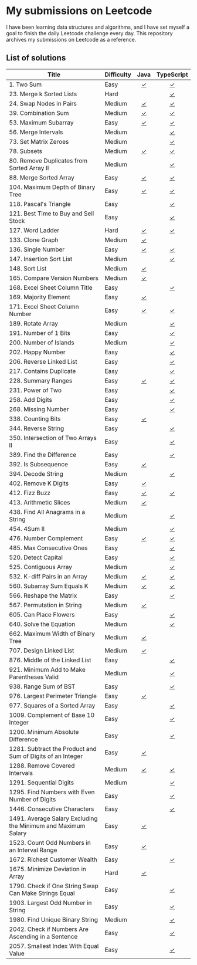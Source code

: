# My submissions on Leetcode

I have been learning data structures and algorithms, and I have set myself a goal to finish the daily Leetcode challenge every day. This repository archives my submissions on Leetcode as a reference.

## List of solutions

| Title                                                         | Difficulty |                                                      Java                                                      |                                                  TypeScript                                                   |
| ------------------------------------------------------------- | ---------- | :------------------------------------------------------------------------------------------------------------: | :-----------------------------------------------------------------------------------------------------------: |
| 1. Two Sum                                                    | Easy       |                               [✓](./solutions/Java/%5B0001_Easy%5D%20Two%20Sum)                                |                            [✓](./solutions/TypeScript/%5B0001_Easy%5D%20Two%20Sum)                            |
| 23. Merge k Sorted Lists                                      | Hard       |                                                                                                                |                   [✓](./solutions/TypeScript/%5B0023_Hard%5D%20Merge%20k%20Sorted%20Lists)                    |
| 24. Swap Nodes in Pairs                                       | Medium     |                      [✓](./solutions/Java/%5B0024_Medium%5D%20Swap%20Nodes%20in%20Pairs)                       |                   [✓](./solutions/TypeScript/%5B0024_Medium%5D%20Swap%20Nodes%20in%20Pairs)                   |
| 39. Combination Sum                                           | Medium     |                          [✓](./solutions/Java/%5B0039_Medium%5D%20Combination%20Sum)                           |                       [✓](./solutions/TypeScript/%5B0039_Medium%5D%20Combination%20Sum)                       |
| 53. Maximum Subarray                                          | Easy       |                           [✓](./solutions/Java/%5B0053_Easy%5D%20Maximum%20Subarray)                           |                       [✓](./solutions/TypeScript/%5B0053_Easy%5D%20Maximum%20Subarray)                        |
| 56. Merge Intervals                                           | Medium     |                                                                                                                |                       [✓](./solutions/TypeScript/%5B0056_Medium%5D%20Merge%20Intervals)                       |
| 73. Set Matrix Zeroes                                         | Medium     |                                                                                                                |                     [✓](./solutions/TypeScript/%5B0073_Medium%5D%20Set%20Matrix%20Zeroes)                     |
| 78. Subsets                                                   | Medium     |                                [✓](solutions/Java/%5B0078_Medium%5D%20Subsets)                                 |                            [✓](./solutions/TypeScript/%5B0078_Medium%5D%20Subsets)                            |
| 80. Remove Duplicates from Sorted Array II                    | Medium     |                                                                                                                |       [✓](./solutions/TypeScript/%5B0080_Medium%5D%20Remove%20Duplicates%20from%20Sorted%20Array%20II)        |
| 88. Merge Sorted Array                                        | Easy       |                         [✓](./solutions/Java/%5B0088_Easy%5D%20Merge%20Sorted%20Array)                         |                     [✓](./solutions/TypeScript/%5B0088_Easy%5D%20Merge%20Sorted%20Array)                      |
| 104. Maximum Depth of Binary Tree                             | Easy       |                  [✓](./solutions/Java/%5B0104_Easy%5D%20Maximum%20Depth%20of%20Binary%20Tree)                  |              [✓](./solutions/TypeScript/%5B0104_Easy%5D%20Maximum%20Depth%20of%20Binary%20Tree)               |
| 118. Pascal's Triangle                                        | Easy       |                                                                                                                |                      [✓](./solutions/TypeScript/%5B0118_Easy%5D%20Pascal%27s%20Triangle)                      |
| 121. Best Time to Buy and Sell Stock                          | Easy       |                                                                                                                |           [✓](./solutions/TypeScript/%5B0121_Easy%5D%20Best%20Time%20to%20Buy%20and%20Sell%20Stock)           |
| 127. Word Ladder                                              | Hard       |                             [✓](./solutions/Java/%5B0127_Hard%5D%20Word%20Ladder)                              |                          [✓](./solutions/TypeScript/%5B0127_Hard%5D%20Word%20Ladder)                          |
| 133. Clone Graph                                              | Medium     |                            [✓](./solutions/Java/%5B0133_Medium%5D%20Clone%20Graph)                             |                                                                                                               |
| 136. Single Number                                            | Easy       |                            [✓](./solutions/Java/%5B0136_Easy%5D%20Single%20Number)                             |                         [✓](./solutions/TypeScript/%5B0136_Easy%5D%20Single%20Number)                         |
| 147. Insertion Sort List                                      | Medium     |                                                                                                                |                    [✓](./solutions/TypeScript/%5B0147_Medium%5D%20Insertion%20Sort%20List)                    |
| 148. Sort List                                                | Medium     |                             [✓](./solutions/Java/%5B0148_Medium%5D%20Sort%20List)                              |                                                                                                               |
| 165. Compare Version Numbers                                  | Medium     |                     [✓](./solutions/Java/%5B0165_Meduim%5D%20Compare%20Version%20Numbers)                      |                                                                                                               |
| 168. Excel Sheet Column Title                                 | Easy       |                                                                                                                |                 [✓](./solutions/TypeScript/%5B0168_Easy%5D%20Excel%20Sheet%20Column%20Title)                  |
| 169. Majority Element                                         | Easy       |                           [✓](./solutions/Java/%5B0169_Easy%5D%20Majority%20Element)                           |                                                                                                               |
| 171. Excel Sheet Column Number                                | Easy       |                     [✓](./solutions/Java/%5B1288_Medium%5D%20Remove%20Covered%20Intervals)                     |                 [✓](./solutions/TypeScript/%5B1288_Medium%5D%20Remove%20Covered%20Intervals)                  |
| 189. Rotate Array                                             | Medium     |                                                                                                                |                        [✓](./solutions/TypeScript/%5B0189_Medium%5D%20Rotate%20Array)                         |
| 191. Number of 1 Bits                                         | Easy       |                                                                                                                |                        [✓](./solutions/Java/%5B0191_Easy%5D%20Number%20of%201%20Bits)                         |
| 200. Number of Islands                                        | Medium     |                                                                                                                |                     [✓](./solutions/TypeScript/%5B0200_Medium%5D%20Number%20of%20Islands)                     |
| 202. Happy Number                                             | Easy       |                                                                                                                |                         [✓](./solutions/TypeScript/%5B0202_Easy%5D%20Happy%20Number)                          |
| 206. Reverse Linked List                                      | Easy       |                                                                                                                |                     [✓](./solutions/TypeScript/%5B0206_Easy%5D%20Reverse%20Linked%20List)                     |
| 217. Contains Duplicate                                       | Easy       |                                                                                                                |                      [✓](./solutions/TypeScript/%5B0217_Easy%5D%20Contains%20Duplicate)                       |
| 228. Summary Ranges                                           | Easy       |                            [✓](./solutions/Java/%5B0228_Easy%5D%20Summary%20Ranges)                            |                        [✓](./solutions/TypeScript/%5B0228_Easy%5D%20Summary%20Ranges)                         |
| 231. Power of Two                                             | Easy       |                                                                                                                |                        [✓](./solutions/TypeScript/%5B0231_Easy%5D%20Power%20of%20Two)                         |
| 258. Add Digits                                               | Easy       |                                                                                                                |                          [✓](./solutions/TypeScript/%5B0258_Easy%5D%20Add%20Digits)                           |
| 268. Missing Number                                           | Easy       |                                                                                                                |                        [✓](./solutions/TypeScript/%5B0268_Easy%5D%20Missing%20Number)                         |
| 338. Counting Bits                                            | Easy       |                            [✓](./solutions/Java/%5B0338_Easy%5D%20Counting%20Bits)                             |                                                                                                               |
| 344. Reverse String                                           | Easy       |                                                                                                                |                        [✓](./solutions/TypeScript/%5B0344_Easy%5D%20Reverse%20String)                         |
| 350. Intersection of Two Arrays II                            | Easy       |                                                                                                                |              [✓](./solutions/TypeScript/%5B0350_Easy%5D%20Intersection%20of%20Two%20Arrays%20II)              |
| 389. Find the Difference                                      | Easy       |                                                                                                                |                     [✓](./solutions/TypeScript/%5B0389_Easy%5D%20Find%20the%20Difference)                     |
| 392. Is Subsequence                                           | Easy       |                            [✓](./solutions/Java/%5B0392_Easy%5D%20Is%20Subsequence)                            |                                                                                                               |
| 394. Decode String                                            | Medium     |                                                                                                                |                        [✓](./solutions/TypeScript/%5B0394_Medium%5D%20Decode%20String)                        |
| 402. Remove K Digits                                          | Easy       |                         [✓](./solutions/Java/%5B0402_Medium%5D%20Remove%20K%20Digits)                          |                                                                                                               |
| 412. Fizz Buzz                                                | Easy       |                              [✓](./solutions/Java/%5B0412_Easy%5D%20Fizz%20Buzz)                               |                           [✓](./solutions/TypeScript/%5B0412_Easy%5D%20Fizz%20Buzz)                           |
| 413. Arithmetic Slices                                        | Medium     |                         [✓](./solutions/Java/%5B0413_Medium%5D%20Arithmetic%20Slices)                          |                                                                                                               |
| 438. Find All Anagrams in a String                            | Medium     |                                                                                                                |            [✓](./solutions/TypeScript/%5B0438_Medium%5D%20Find%20All%20Anagrams%20in%20a%20String)            |
| 454. 4Sum II                                                  | Medium     |                                                                                                                |                           [✓](./solutions/TypeScript/%5B0454_Medium%5D%204Sum%20II)                           |
| 476. Number Complement                                        | Easy       |                          [✓](./solutions/Java/%5B0476_Easy%5D%20Number%20Complement)                           |                       [✓](./solutions/TypeScript/%5B0476_Easy%5D%20Number%20Complement)                       |
| 485. Max Consecutive Ones                                     | Easy       |                                                                                                                |                    [✓](./solutions/TypeScript/%5B0485_Easy%5D%20Max%20Consecutive%20Ones)                     |
| 520. Detect Capital                                           | Easy       |                                                                                                                |                        [✓](./solutions/TypeScript/%5B0520_Easy%5D%20Detect%20Capital)                         |
| 525. Contiguous Array                                         | Medium     |                                                                                                                |                      [✓](./solutions/TypeScript/%5B0525_Medium%5D%20Contiguous%20Array)                       |
| 532. K-diff Pairs in an Array                                 | Medium     |                   [✓](./solutions/Java/%5B0532_Medium%5D%20K-diff%20Pairs%20in%20an%20Array)                   |               [✓](./solutions/TypeScript/%5B0532_Medium%5D%20K-diff%20Pairs%20in%20an%20Array)                |
| 560. Subarray Sum Equals K                                    | Medium     |                     [✓](./solutions/Java/%5B0560_Medium%5D%20Subarray%20Sum%20Equals%20K)                      |                  [✓](./solutions/TypeScript/%5B0560_Medium%5D%20Subarray%20Sum%20Equals%20K)                  |
| 566. Reshape the Matrix                                       | Easy       |                                                                                                                |                     [✓](./solutions/TypeScript/%5B0566_Easy%5D%20Reshape%20the%20Matrix)                      |
| 567. Permutation in String                                    | Medium     |                      [✓](./solutions/Java/%5B0567_Medium%5D%20Permutation%20in%20String)                       |                                                                                                               |
| 605. Can Place Flowers                                        | Easy       |                                                                                                                |                      [✓](./solutions/TypeScript/%5B0605_Easy%5D%20Can%20Place%20Flowers)                      |
| 640. Solve the Equation                                       | Medium     |                                                                                                                |                    [✓](./solutions/TypeScript/%5B0640_Medium%5D%20Solve%20the%20Equation)                     |
| 662. Maximum Width of Binary Tree                             | Medium     |                 [✓](./solutions/Java/%5B0662_Medium%5D%20Maximum%20Width%20of%20Binary%20Tree)                 |                                                                                                               |
| 707. Design Linked List                                       | Medium     |               [✓](./solutions/Java/%5B0707_Medium%5D%20Design%20Linked%20List/MyLinkedList.java)               |                                                                                                               |
| 876. Middle of the Linked List                                | Easy       |                                                                                                                |                [✓](./solutions/TypeScript/%5B0876_Easy%5D%20Middle%20of%20the%20Linked%20List)                |
| 921. Minimum Add to Make Parentheses Valid                    | Medium     |                                                                                                                |        [✓](./solutions/TypeScript/%5B0921_Medium%5D%20Minimum%20Add%20to%20Make%20Parentheses%20Valid)        |
| 938. Range Sum of BST                                         | Easy       |                                                                                                                |                     [✓](./solutions/TypeScript/%5B0938_Easy%5D%20Range%20Sum%20of%20BST)                      |
| 976. Largest Perimeter Triangle                               | Easy       |                     [✓](./solutions/Java/%5B0976_Easy%5D%20Largest%20Perimeter%20Triangle)                     |                                                                                                               |
| 977. Squares of a Sorted Array                                | Easy       |                                                                                                                |                [✓](./solutions/TypeScript/%5B0977_Easy%5D%20Squares%20of%20a%20Sorted%20Array)                |
| 1009. Complement of Base 10 Integer                           | Easy       |                                                                                                                |              [✓](./solutions/TypeScript/%5B1009_Easy%5D%20Complement%20of%20Base%2010%20Integer)              |
| 1200. Minimum Absolute Difference                             | Easy       |                                                                                                                |                 [✓](./solutions/TypeScript/%5B1200_Easy%5D%20Minimum%20Absolute%20Difference)                 |
| 1281. Subtract the Product and Sum of Digits of an Integer    | Easy       | [✓](./solutions/Java/%5B1281_Easy%5D%20Subtract%20the%20Product%20and%20Sum%20of%20Digits%20of%20an%20Integer) |                                                                                                               |
| 1288. Remove Covered Intervals                                | Medium     |                     [✓](./solutions/Java/%5B1288_Medium%5D%20Remove%20Covered%20Intervals)                     |                 [✓](./solutions/TypeScript/%5B1288_Medium%5D%20Remove%20Covered%20Intervals)                  |
| 1291. Sequential Digits                                       | Medium     |                                                                                                                |                      [✓](./solutions/TypeScript/%5B1291_Medium%5D%20Sequential%20Digits)                      |
| 1295. Find Numbers with Even Number of Digits                 | Easy       |                                                                                                                |       [✓](./solutions/TypeScript/%5B1295_Easy%5D%20Find%20Numbers%20with%20Even%20Number%20of%20Digits)       |
| 1446. Consecutive Characters                                  | Easy       |                                                                                                                |                    [✓](./solutions/TypeScript/%5B1446_Easy%5D%20Consecutive%20Characters)                     |
| 1491. Average Salary Excluding the Minimum and Maximum Salary | Easy       | [✓](./solutions/Java/%5B1491_Easy%5D%20Average%20Salary%20Excluding%20the%20Minimum%20and%20Maximum%20Salary)  |                                                                                                               |
| 1523. Count Odd Numbers in an Interval Range                  | Easy       |           [✓](./solutions/Java/%5B1523_Easy%5D%20Count%20Odd%20Numbers%20in%20an%20Interval%20Range)           |                                                                                                               |
| 1672. Richest Customer Wealth                                 | Easy       |                                                                                                                |                   [✓](./solutions/TypeScript/%5B1672_Easy%5D%20Richest%20Customer%20Wealth)                   |
| 1675. Minimize Deviation in Array                             | Hard       |                   [✓](./solutions/Java/%5B1675_Hard%5D%20Minimize%20Deviation%20in%20Array)                    |                                                                                                               |
| 1790. Check if One String Swap Can Make Strings Equal         | Easy       |                                                                                                                | [✓](./solutions/TypeScript/%5B1790_Easy%5D%20Check%20if%20One%20String%20Swap%20Can%20Make%20Strings%20Equal) |
| 1903. Largest Odd Number in String                            | Easy       |                                                                                                                |              [✓](./solutions/TypeScript/%5B1903_Easy%5D%20Largest%20Odd%20Number%20in%20String)               |
| 1980. Find Unique Binary String                               | Medium     |                                                                                                                |                [✓](./solutions/TypeScript/%5B1980_Medium%5D%20Find%20Unique%20Binary%20String)                |
| 2042. Check if Numbers Are Ascending in a Sentence            | Easy       |                                                                                                                |   [✓](./solutions/TypeScript/%5B2042_Easy%5D%20Check%20if%20Numbers%20Are%20Ascending%20in%20a%20Sentence)    |
| 2057. Smallest Index With Equal Value                         | Easy       |                                                                                                                |             [✓](./solutions/TypeScript/%5B2057_Easy%5D%20Smallest%20Index%20With%20Equal%20Value)             |
